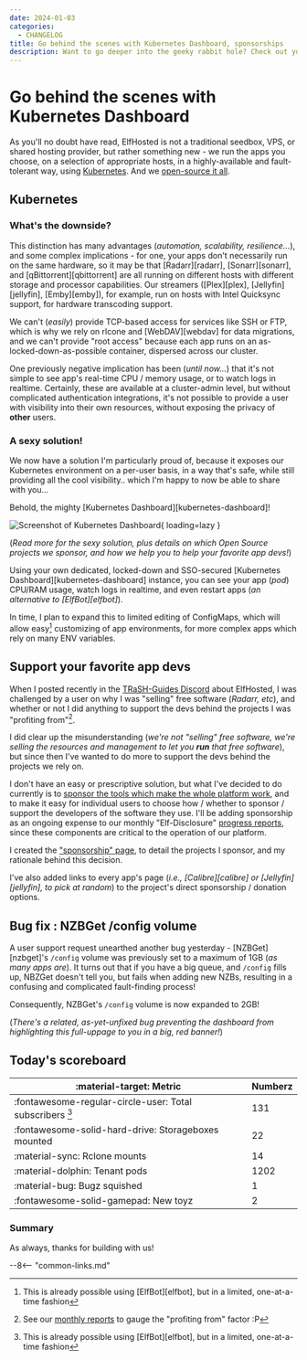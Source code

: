```yaml
---
date: 2024-01-03
categories:
  - CHANGELOG
title: Go behind the scenes with Kubernetes Dashboard, sponsorships
description: Want to go deeper into the geeky rabbit hole? Check out your apps with Kubernetes Dashboard! Also, let's sponsor our favorite developers!
---
```

# Go behind the scenes with Kubernetes Dashboard

As you'll no doubt have read, ElfHosted is not a traditional seedbox, VPS, or shared hosting provider, but rather something new - we run the apps you choose, on a selection of appropriate hosts, in a highly-available and fault-tolerant way, using [Kubernetes](https://geek-cookbook.funkypenguin.co.nz/kubernetes/). And we [open-source it all](/open/).

## Kubernetes

### What's the downside?

This distinction has many advantages (*automation, scalability, resilience...*), and some complex implications - for one, your apps don't necessarily run on the same hardware, so it may be that [Radarr][radarr], [Sonarr][sonarr], and [qBittorrent][qbittorrent] are all running on different hosts with different storage and processor capabilities. Our streamers ([Plex][plex], [Jellyfin][jellyfin], [Emby][emby]), for example, run on hosts with Intel Quicksync support, for hardware transcoding support.

We can't (*easily*) provide TCP-based access for services like SSH or FTP, which is why we rely on rlcone and [WebDAV][webdav] for data migrations, and we can't provide "root access" because each app runs on an as-locked-down-as-possible container, dispersed across our cluster.

One previously negative implication has been (*until now...*) that it's not simple to see app's real-time CPU / memory usage, or to watch logs in realtime. Certainly, these are available at a cluster-admin level, but without complicated authentication integrations, it's not possible to provide a user with visibility into their own resources, without exposing the privacy of **other** users.

### A sexy solution!

We now have a solution I'm particularly proud of, because it exposes our Kubernetes environment on a per-user basis, in a way that's safe, while still providing all the cool visibility.. which I'm happy to now be able to share with you...

<!-- more -->

Behold, the mighty [Kubernetes Dashboard][kubernetes-dashboard]!

![Screenshot of Kubernetes Dashboard](/images/screenshots/kubernetes-dashboard.png){ loading=lazy }

(*Read more for the sexy solution, plus details on which Open Source projects we sponsor, and how we help you to help your favorite app devs!*)

Using your own dedicated, locked-down and SSO-secured [Kubernetes Dashboard][kubernetes-dashboard] instance, you can see your app (*pod*) CPU/RAM usage, watch logs in realtime, and even restart apps (*an alternative to [ElfBot][elfbot]*).

In time, I plan to expand this to limited editing of ConfigMaps, which will allow easy[^1] customizing of app environments, for more complex apps which rely on many ENV variables.

## Support your favorite app devs

When I posted recently in the [TRaSH-Guides Discord](https://trash-guides.info/discord) about ElfHosted, I was challenged by a user on why I was "selling" free software (*Radarr, etc*), and whether or not I did anything to support the devs behind the projects I was "profiting from"[^2].

I did clear up the misunderstanding (*we're not "selling" free software, we're selling the resources and management to let you **run** that free software*), but since then I've wanted to do more to support the devs behind the projects we rely on.

I don't have an easy or prescriptive solution, but what I've decided to do currently is to [sponsor the tools which make the whole platform work](/open/sponsorship/), and to make it easy for individual users to choose how / whether to sponsor / support the developers of the software they use. I'll be adding sponsorship as an ongoing expense to our monthly "Elf-Disclosure" [progress reports](/open/), since these components are critical to the operation of our platform.

I created the ["sponsorship" page](/open/sponsorship/), to detail the projects I sponsor, and my rationale behind this decision.

I've also added links to every app's page (*i.e., [Calibre][calibre] or [Jellyfin][jellyfin], to pick at random*) to the project's direct sponsorship / donation options.

## Bug fix : NZBGet /config volume

A user support request unearthed another bug yesterday - [NZBGet][nzbget]'s `/config` volume was previously set to a maximum of 1GB (*as many apps are*). It turns out that if you have a big queue, and `/config` fills up, NBZGet doesn't tell you, but fails when adding new NZBs, resulting in a confusing and complicated fault-finding process!

Consequently, NZBGet's `/config` volume is now expanded to 2GB!

(*There's a related, as-yet-unfixed bug preventing the dashboard from highlighting this full-uppage to you in a big, red banner!*)

## Today's scoreboard

:material-target: Metric | Numberz
---------|----------
:fontawesome-regular-circle-user: Total subscribers [^1]| 131
:fontawesome-solid-hard-drive: Storageboxes mounted | 22
:material-sync: Rclone mounts | 14
:material-dolphin: Tenant pods | 1202
:material-bug: Bugz squished | 1
:fontawesome-solid-gamepad: New toyz | 2

### Summary

As always, thanks for building with us!

--8<-- "common-links.md"

[^1]: This is already possible using [ElfBot][elfbot], but in a limited, one-at-a-time fashion
[^2]: See our [monthly reports](/open/) to gauge the "profiting from" factor :P